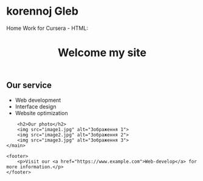 # korennoj Gleb
Home Work for Cursera - HTML:
<!DOCTYPE html>
<html lang="en">

<head>
    <meta charset="UTF-8">
    <meta name="viewport" content="width=device-width, initial-scale=1.0">
    <title>My site</title>
</head>

<body>
    <header>
        <h1>Welcome my site </h1>
    </header>
    <main>
        <h2>Our service</h2>
        <ul>
            <li>Web development</li>
            <li>Interface design</li>
            <li>Website optimization</li>
        </ul>

        <h2>Our photo</h2>
        <img src="image1.jpg" alt="Зображення 1">
        <img src="image2.jpg" alt="Зображення 2">
        <img src="image3.jpg" alt="Зображення 3">
    </main>

    <footer>
        <p>Visit our <a href="https://www.example.com">Web-develop</a> for more information.</p>
    </footer>
</body>

</html>
